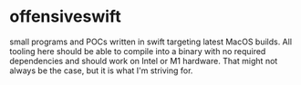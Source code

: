 # offensiveswift

small programs and POCs written in swift targeting latest MacOS builds. All tooling here should be able to compile into a binary with no required dependencies and should work on Intel or M1 hardware. That might not always be the case, but it is what I'm striving for.
